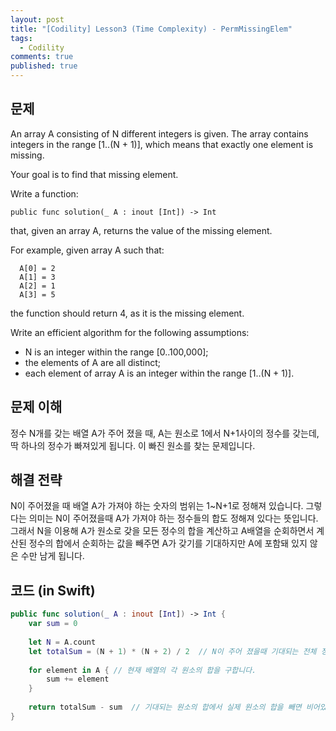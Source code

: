 ```yaml
---
layout: post
title: "[Codility] Lesson3 (Time Complexity) - PermMissingElem"
tags: 
  - Codility
comments: true
published: true
---
```


## 문제
An array A consisting of N different integers is given. The array contains integers in the range [1..(N + 1)], which means that exactly one element is missing.

Your goal is to find that missing element.

Write a function:

`
public func solution(_ A : inout [Int]) -> Int
`

that, given an array A, returns the value of the missing element.

For example, given array A such that:

```
  A[0] = 2
  A[1] = 3
  A[2] = 1
  A[3] = 5
```

the function should return 4, as it is the missing element.

Write an efficient algorithm for the following assumptions:

- N is an integer within the range [0..100,000];
- the elements of A are all distinct;
- each element of array A is an integer within the range [1..(N + 1)].

## 문제 이해
정수 N개를 갖는 배열 A가 주어 졌을 때, A는 원소로 1에서 N+1사이의 정수를 갖는데, 딱 하나의 정수가 빠져있게 됩니다. 이 빠진 원소를 찾는 문제입니다.


## 해결 전략
N이 주어졌을 때 배열 A가 가져야 하는 숫자의 범위는 1~N+1로 정해져 있습니다. 그렇다는 의미는 N이 주어졌을때 A가 가져야 하는 정수들의 합도 정해져 있다는 뜻입니다. 그래서 N을 이용해 A가 원소로 갖을 모든 정수의 합을 계산하고 A배열을 순회하면서 계산된 정수의 합에서 순회하는 값을 빼주면 A가 갖기를 기대하지만 A에 포함돼 있지 않은 수만 남게 됩니다.

## 코드 (in Swift)
```swift
public func solution(_ A : inout [Int]) -> Int {
    var sum = 0
    
    let N = A.count
    let totalSum = (N + 1) * (N + 2) / 2  // N이 주어 졌을때 기대되는 전체 정수의 합을 구해줍니다. 보통 1~10까지의 합을 구하려면 (N+(N+1)) / 2로 계산할 수 있습니다.
    
    for element in A { // 현재 배열의 각 원소의 합을 구합니다.
        sum += element
    }
    
    return totalSum - sum  // 기대되는 원소의 합에서 실제 원소의 합을 빼면 비어있는 정수를 구할 수 있습니다.
}
```